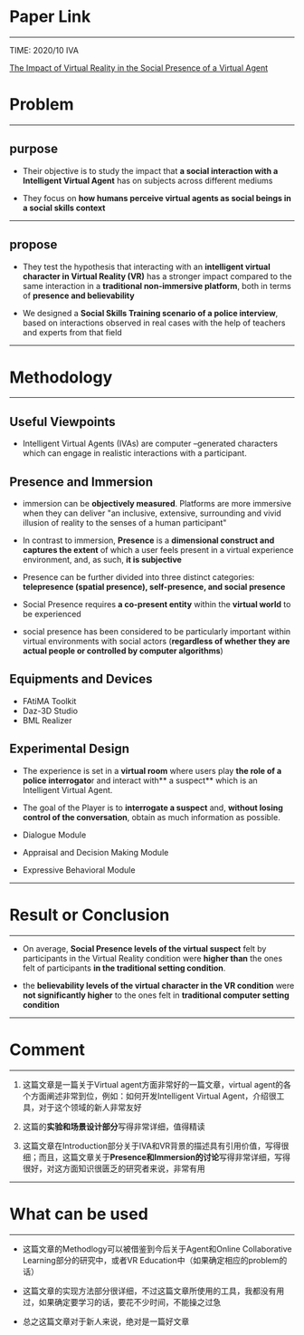 # Paper Link
---

TIME: 2020/10 IVA

[The Impact of Virtual Reality in the Social Presence of a Virtual Agent](https://dl.acm.org/doi/10.1145/3383652.3423879)


# Problem
---

## purpose

- Their objective is to study the impact that **a social interaction with a Intelligent Virtual Agent** has on subjects across different mediums

- They focus on **how humans perceive virtual agents as social beings in a social skills context**

---

## propose

- They test the hypothesis that interacting with an **intelligent virtual character in Virtual Reality (VR)** has a stronger impact compared to the same interaction in a **traditional non-immersive platform**, both in terms of **presence and believability**

- We designed a **Social Skills Training scenario of a police interview**, based on interactions observed in real cases with the help of teachers and experts from that field
---

# Methodology
---

## Useful Viewpoints

- Intelligent Virtual Agents (IVAs) are computer –generated characters which can engage in realistic interactions with a participant.

## Presence and Immersion

- immersion can be **objectively measured**. Platforms are more immersive when they can deliver "an inclusive, extensive, surrounding and vivid illusion of reality to the senses of a human participant"

- In contrast to immersion, **Presence** is a **dimensional construct and captures the extent** of which a user feels present in a virtual experience environment, and, as such, **it is subjective**

- Presence can be further divided into three distinct categories: **telepresence (spatial presence), self-presence, and social presence**

-  Social Presence requires **a co-present entity** within the **virtual world** to be experienced

-  social presence has been considered to be particularly important within virtual environments with social actors (**regardless of whether they are actual people or controlled by computer algorithms**) 

## Equipments and Devices

- FAtiMA Toolkit
- Daz-3D Studio
- BML Realizer

## Experimental Design
- The experience is set in a **virtual room** where users play **the role of a police interrogato**r and interact with** a suspect** which is an Intelligent Virtual Agent. 
- The goal of the Player is to **interrogate a suspect** and, **without losing control of the conversation**, obtain as much information as possible.

- Dialogue Module
  
- Appraisal and Decision Making Module
  
- Expressive Behavioral Module
---

# Result or Conclusion
---

- On average, **Social Presence levels of the virtual suspect** felt by participants in the Virtual Reality condition were **higher than** the ones felt of participants **in the traditional setting condition**.

- the **believability levels of the virtual character in the VR condition** were **not significantly higher** to the ones felt in **traditional computer setting condition**
---

# Comment
---

1. 这篇文章是一篇关于Virtual agent方面非常好的一篇文章，virtual agent的各个方面阐述非常到位，例如：如何开发Intelligent Virtual Agent，介绍很工具，对于这个领域的新人非常友好

2. 这篇的**实验和场景设计部分**写得非常详细，值得精读
   
3. 这篇文章在Introduction部分关于IVA和VR背景的描述具有引用价值，写得很细；而且，这篇文章关于**Presence和Immersion的讨论**写得非常详细，写得很好，对这方面知识很匮乏的研究者来说，非常有用
---

# What can be used
---

- 这篇文章的Methodlogy可以被借鉴到今后关于Agent和Online Collaborative Learning部分的研究中，或者VR Education中（如果确定相应的problem的话）

- 这篇文章的实现方法部分很详细，不过这篇文章所使用的工具，我都没有用过，如果确定要学习的话，要花不少时间，不能操之过急

- 总之这篇文章对于新人来说，绝对是一篇好文章